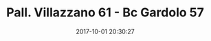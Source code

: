 ---
title: Pall. Villazzano 61 - Bc Gardolo 57
date: 2017-10-01 20:30:27
squadra-a: Bc Gardolo
punteggio-a: 57
squadra-b: Pall. Villazzano
punteggio-b: 61
partite/squadra: coppa-trentino-17-18
luogo: PALESTRA S.M. PASCOLI
categoria: coppa trentino
---